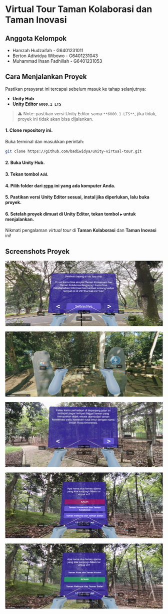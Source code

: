 # Virtual Tour Taman Kolaborasi dan Taman Inovasi

## Anggota Kelompok

- Hamzah Hudzaifah - G6401231011
- Berton Adiwidya Wibowo - G6401231043
- Muhammad Ihsan Fadhillah - G6401231053

## Cara Menjalankan Proyek

Pastikan prasyarat ini tercapai sebelum masuk ke tahap selanjutnya:

- **Unity Hub**
- **Unity Editor `6000.1 LTS`**

> ⚠️ Note: pastikan versi Unity Editor sama `**6000.1 LTS**`, jika tidak, proyek ini tidak akan bisa dijalankan.

#### 1. Clone repository ini.

Buka terminal dan masukkan perintah:

```bash
git clone https://github.com/badiwidya/unity-virtual-tour.git
```

#### 2. Buka Unity Hub.

#### 3. Tekan tombol `Add`.

#### 4. Pilih folder dari [repo](#1-clone-repository-ini) ini yang ada komputer Anda.

#### 5. Pastikan versi Unity Editor sesuai, instal jika diperlukan, lalu buka proyek.

#### 6. Setelah proyek dimuat di Unity Editor, tekan tombol `▶` untuk menjalankan.

Nikmati pengalaman _virtual tour_ di **Taman Kolaborasi** dan **Taman Inovasi** ini!

## Screenshots Proyek

![Welcome Screen](Pictures/welcome-screen.png)

![Taman Kolaborasi](Pictures/environment.png)

![Narration Panel](Pictures/narration.png)

![Quiz Wrong Choice](Pictures/quiz-wrong.png)

![Quiz Correct Choice](Pictures/quiz-right.png)


